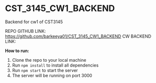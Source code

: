 # CST_3145_CW1_BACKEND
Backend for cw1 of CST3145

REPO GITHUB LINK: https://github.com/barkeeya01/CST_3145_CW1_BACKEND
CW BACKEND LINK: 

**How to run:**

1. Clone the repo to your local machine
2. Run `npm install` to install all dependencies
3. Run `npm start` to start the server
4. The server will be running on port 3000

